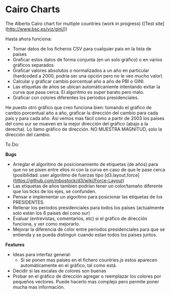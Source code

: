 # Cairo Charts
The Alberto Cairo chart for multiple countries (work in progress) ([Test site] (http://www.bsc.es/viz/gini/))

Hasta ahora funciona: 
* Tomar datos de los ficheros CSV para cualquier pais en la lista de paises
* Graficar estos datos de forma conjunta (en un solo gráfico) o en varios gráficos separados
* Graficar valores absolutos o normalizados a un año en particular (hardcoded a 2000, podría ser una opción pero no le veo mucho valor)
* Calcular y graficar cambio porcentual año a año de PBI o GINI.
* Las etiquetas de años se ubican automáticamente intentando evitar la curva que pasa cerca. El algoritmo es super barato pero malo.
* Graficar con colores diferentes los períodos presidenciales.

He puesto otro gráfico que creo funciona bien: tomando el gráfico de cambio porcentual año a año, graficar la dirección del cambio para cada país y para cada año. Asi vemos mas fácil como a partir de 2003 los países del cono sur se mueven en la mejor dirección del gráfico (abajo a la derecha). Lo llamo gráfico de dirección. NO MUESTRA MAGNITUD, solo la dirección del cambio.

To Do:

**Bugs**

* Arreglar el algoritmo de posicionamiento de etiquetas (de años) para que no se pisen entre ellos ni con la curva en caso de que le pase cerca (posibilidad: user algoritmo de fuerzas tipo [d3.layout.force] (https://github.com/mbostock/d3/wiki/Force-Layout)
* Las etiquetas de años tambien podrían tener un color/tamaño diferente que los ticks de los ejes, se confunden.
* Pensar e implementar un algoritmo para posicionar las etiquetas de los PRESIDENTES.
* Rellenar los períodos presidenciales para todos los países (actualmente solo están los 6 paises del cono sur)
* Evaluar (entrevistas, comentarios, etc) si el gráfico de dirección funciona, y ver como mejorarlo.
* Mejorar la diferencia de color entre periodos presidenciales para que se entienda y se pueda distinguir cuando estan todos los paises juntos.

**Features**

* Ideas para interfaz general: 
  - Si se ponen mas países en el fichero countries.js estos aparecen automáticamente en el gráfico, tal como está. 
* Decidir si las escalas de colores son buenas
* Probar en el gráfico de dirección agregar o reemplazar los colores por pequeños vectores. Puede hacerlo mas complejo pero permite poner mucha mas información.
